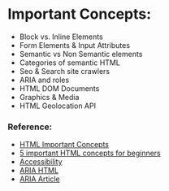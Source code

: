# Important Concepts:
- Block vs. Inline Elements
- Form Elements & Input Attributes
- Semantic vs Non Semantic elements
- Categories of semantic HTML
- Seo & Search site crawlers
- ARIA and roles
- HTML DOM Documents
- Graphics & Media
- HTML Geolocation API

### Reference:
- [HTML Important Concepts](https://medium.com/@readizo.com/html-basics-the-10-important-concepts-afeedcbe8e7d)
- [5 important HTML concepts for beginners](https://www.youtube.com/watch?v=HJ0-fUJ-2F0)
- [Accessibility](https://developer.mozilla.org/en-US/docs/Learn/Accessibility/HTML)
- [ARIA HTML](https://www.youtube.com/watch?v=0hqhAIjE_8I)
- [ARIA Article](https://web.dev/semantics-aria/)


